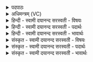 <details><summary>पदपाठः</summary>

होता॑। य॒क्ष॒त्। स्वाहा॑कृती॒रिति॒ स्वाहा॑ऽकृतीः। अ॒ग्निम्। गृ॒हप॑ति॒मिति॑ गृ॒हऽप॑तिम्। पृथ॑क्। वरु॑णम्। भे॒ष॒जम्। क॒विम्। क्ष॒त्रम्। इन्द्र॑म्। व॒यो॒धस॒मिति॑ वयः॒ऽधस॑म्। अति॑छन्दस॒मित्यति॑ऽछन्दसम्। छन्दः॑। इ॒न्द्रि॒यम्। बृ॒हत्। ऋ॒ष॒भम्। गाम्। वयः॑। दध॑त्। व्यन्तु॑। आज्य॑स्य। होतः॑। यज॑। ३४।
</details>

<details><summary>अधिमन्त्रम् (VC)</summary>

- अग्निर्देवता
- सरस्वत्यृषिः
- अतिशक्वरी
- पञ्चमः
</details>

<details><summary>हिन्दी - स्वामी दयानन्द सरस्वती  - विषयः</summary>

फिर उसी विषय को अगले मन्त्र में कहा है ॥
</details>

<details><summary>हिन्दी - स्वामी दयानन्द सरस्वती  - पदार्थः</summary>

पदार्थान्वयभाषाः -  हे (होतः) यज्ञ करनेहारे जन ! तू जैसे (होता) ग्रहणकर्त्ता पुरुष (स्वाहाकृतीः) वाणी आदि से सिद्ध किया (अग्निम्) अग्नि के तुल्य वर्त्तमान तेजस्वी (गृहपतिम्) घर के रक्षक (वरुणम्) श्रेष्ठ (पृथक्) अलग (भेषजम्) औषध (कविम्) बुद्धिमान् (वयोधसम्) मनोहर अवस्था को धारण करने हारे (इन्द्रम्) राजा (क्षत्रम्) राज्य (अतिछन्दसम्) अतिजगती आदि छन्द से कहे हुए अर्थ (छन्दः) गायत्री आदि छन्द (बृहत्) बड़े (इन्द्रियम्) कान आदि इन्द्रिय (ऋषभम्) अति उत्तम (गाम्) बैल और (वयः) अवस्था को (दधत्) धारण करता हुआ (आज्यस्य) घी की आहुति का (यक्षत्) होम करे और जैसे लोग इन सब को (व्यन्तु) चाहें, वैसे (यज) होम यज्ञ कीजिए ॥३४ ॥
</details>

<details><summary>हिन्दी - स्वामी दयानन्द सरस्वती  - भावार्थः</summary>

भावार्थभाषाः -  इस मन्त्र में वाचकलुप्तोपमालङ्कार है। जो मनुष्य वेदस्थ गायत्री आदि छन्द तथा अतिजगती आदि अतिछन्दों को पढ़ के अर्थ जाननेवाले होते हैं, वे सब विद्याओं को प्राप्त हो जाते हैं ॥३४ ॥
</details>

<details><summary>संस्कृत - स्वामी दयानन्द सरस्वती  - विषयः</summary>

पुनस्तमेव विषयमाह ॥
</details>

<details><summary>संस्कृत - स्वामी दयानन्द सरस्वती  - पदार्थः</summary>

पदार्थान्वयभाषाः -  हे होतस्त्वं यथा होता स्वाहाकृतीरग्निमिव गृहपतिं वरुणं पृथग्भेषजं कविं वयोधसमिन्द्रं क्षत्रमतिछन्दसं छन्दो बृहदिन्द्रियमृषभं गां वयश्च दधत् सन्नाज्यस्याहुतिं यक्षद् यथा जना एतानि व्यन्तु तथा यज ॥३४ ॥
</details>

<details><summary>संस्कृत - स्वामी दयानन्द सरस्वती  - भावार्थः</summary>

भावार्थभाषाः -  अत्र वाचकलुप्तोपमालङ्कारः। ये मनुष्या वेदस्थानि छन्दांस्यतिछन्दांसि चाधीत्यार्थविदो भवन्ति, ते सर्वा विद्याः प्राप्नुवन्ति ॥३४ ॥
</details>